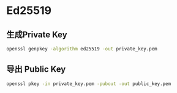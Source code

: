 # Ed25519

## 生成Private Key

```bash
openssl genpkey -algorithm ed25519 -out private_key.pem
```


## 导出 Public Key

```bash
openssl pkey -in private_key.pem -pubout -out public_key.pem
```
